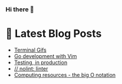 ### Hi there 👋



# 📩 Latest Blog Posts 
<!-- BLOG-POST-LIST:START -->
- [Terminal Gifs](http://shanehowearth.com/terminal-gifs)
- [Go development with Vim](http://shanehowearth.com/go-development-with-vim)
- [Testing, in production](http://shanehowearth.com/testing-in-production)
- [// nolint: linter](http://shanehowearth.com/-nolint-linter)
- [Computing resources - the big O notation](http://shanehowearth.com/computing-resources-the-big-o-notation)
<!-- BLOG-POST-LIST:END -->
